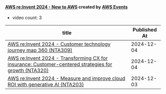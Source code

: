 

#### [AWS re:Invent 2024 - New to AWS](https://www.youtube.com/playlist?list=PL2yQDdvlhXf8qFSTZBFOcbdzuMGb--yWK) created by [AWS Events](https://www.youtube.com/channel/UCdoadna9HFHsxXWhafhNvKw)

* video count: 3 

| title                                                                                                                                               | Published At |
| --------------------------------------------------------------------------------------------------------------------------------------------------- | ------------ |
| [AWS re:Invent 2024 - Customer technology journey map 360 (NTA309)](https://www.youtube.com/watch?v=kVxHcuBiwgE)                                    | 2024-12-04   |
| [AWS re:Invent 2024 - Transforming CX for insurance: Customer-centered strategies for growth (NTA320)](https://www.youtube.com/watch?v=nVqLU3bevhY) | 2024-12-04   |
| [AWS re:Invent 2024 - Measure and improve cloud ROI with generative AI  (NTA203)](https://www.youtube.com/watch?v=WUaSZscetX0)                      | 2024-12-03   |